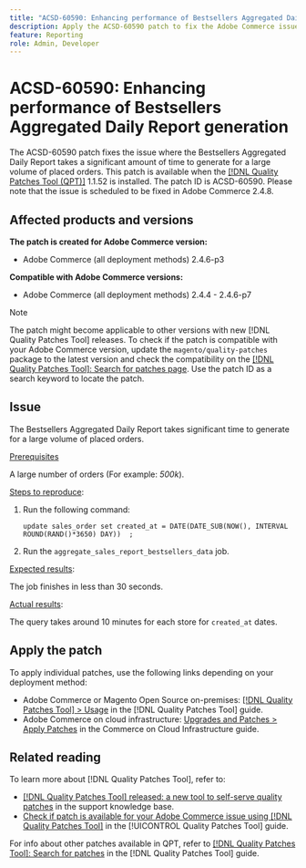 ```yaml
---
title: "ACSD-60590: Enhancing performance of Bestsellers Aggregated Daily Report generation"
description: Apply the ACSD-60590 patch to fix the Adobe Commerce issue where the Bestsellers Aggregated Daily Report takes a significant amount of time to generate for a large volume of placed orders.
feature: Reporting
role: Admin, Developer
---
```

# ACSD-60590: Enhancing performance of Bestsellers Aggregated Daily Report generation

The ACSD-60590 patch fixes the issue where the Bestsellers Aggregated Daily Report takes a significant amount of time to generate for a large volume of placed orders. This patch is available when the [[!DNL Quality Patches Tool (QPT)]](https://experienceleague.adobe.com/docs/commerce-operations/tools/quality-patches-tool/usage.html) 1.1.52 is installed. The patch ID is ACSD-60590. Please note that the issue is scheduled to be fixed in Adobe Commerce 2.4.8.

## Affected products and versions

**The patch is created for Adobe Commerce version:**

* Adobe Commerce (all deployment methods) 2.4.6-p3

**Compatible with Adobe Commerce versions:**

* Adobe Commerce (all deployment methods) 2.4.4 - 2.4.6-p7

>[!NOTE]
>
>The patch might become applicable to other versions with new [!DNL Quality Patches Tool] releases. To check if the patch is compatible with your Adobe Commerce version, update the `magento/quality-patches` package to the latest version and check the compatibility on the [[!DNL Quality Patches Tool]: Search for patches page](https://experienceleague.adobe.com/tools/commerce-quality-patches/index.html). Use the patch ID as a search keyword to locate the patch.

## Issue

The Bestsellers Aggregated Daily Report takes significant time to generate for a large volume of placed orders.

<u>Prerequisites</u>

A large number of orders (For example: *500k*).

<u>Steps to reproduce</u>:

1. Run the following command:

    `update sales_order set created_at = DATE(DATE_SUB(NOW(), INTERVAL ROUND(RAND()*3650) DAY))  ;`
   
1. Run the `aggregate_sales_report_bestsellers_data` job.

<u>Expected results</u>:

The job finishes in less than 30 seconds.

<u>Actual results</u>:

The query takes around 10 minutes for each store for `created_at` dates.

## Apply the patch

To apply individual patches, use the following links depending on your deployment method:

* Adobe Commerce or Magento Open Source on-premises: [[!DNL Quality Patches Tool] > Usage](/help/tools/quality-patches-tool/usage.md) in the [!DNL Quality Patches Tool] guide.
* Adobe Commerce on cloud infrastructure: [Upgrades and Patches > Apply Patches](https://experienceleague.adobe.com/docs/commerce-cloud-service/user-guide/develop/upgrade/apply-patches.html) in the Commerce on Cloud Infrastructure guide.

## Related reading

To learn more about [!DNL Quality Patches Tool], refer to:

* [[!DNL Quality Patches Tool] released: a new tool to self-serve quality patches](https://experienceleague.adobe.com/en/docs/commerce-knowledge-base/kb/announcements/commerce-announcements/magento-quality-patches-released-new-tool-to-self-serve-quality-patches) in the support knowledge base.
* [Check if patch is available for your Adobe Commerce issue using [!DNL Quality Patches Tool]](/help/tools/quality-patches-tool/patches-available-in-qpt/check-patch-for-magento-issue-with-magento-quality-patches.md) in the [!UICONTROL Quality Patches Tool] guide.


For info about other patches available in QPT, refer to [[!DNL Quality Patches Tool]: Search for patches](https://experienceleague.adobe.com/tools/commerce-quality-patches/index.html) in the [!DNL Quality Patches Tool] guide.
